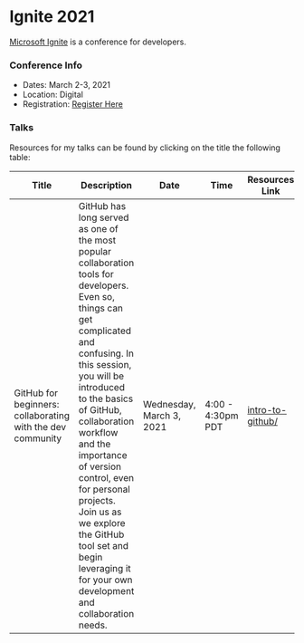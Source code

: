 # Ignite 2021

[Microsoft Ignite](https://www.microsoft.com/ignite) is a conference for developers.  

### Conference Info
- Dates: March 2-3, 2021
- Location: Digital
- Registration: [Register Here](https://myignite.microsoft.com/home)

### Talks

Resources for my talks can be found by clicking on the title the following table:

| Title | Description | Date | Time | Resources Link | Video |
|-------|-------------|------|------|----------------|-------|
| GitHub for beginners: collaborating with the dev community | GitHub has long served as one of the most popular collaboration tools for developers. Even so, things can get complicated and confusing. In this session, you will be introduced to the basics of GitHub, collaboration workflow and the importance of version control, even for personal projects. Join us as we explore the GitHub tool set and begin leveraging it for your own development and collaboration needs. | Wednesday, March 3, 2021 | 4:00 - 4:30pm PDT | [intro-to-github/](2021-spring-ignite.md) | [Join the session!](https://myignite.microsoft.com/sessions/efbd16c0-6f0e-427e-aee6-e8be6e5096ec) |